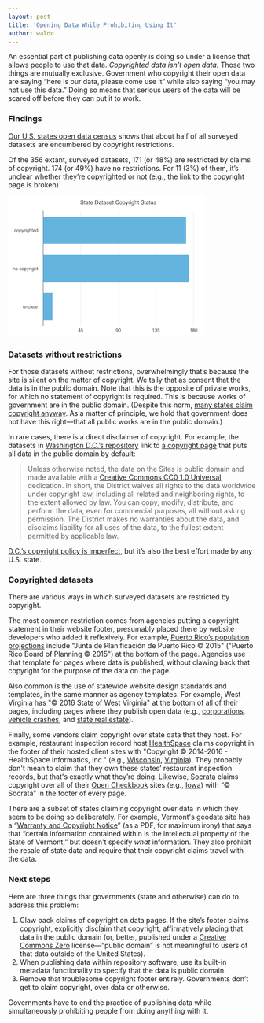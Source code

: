 ```yaml
---
layout: post
title: 'Opening Data While Prohibiting Using It'
author: waldo
---
```


An essential part of publishing data openly is doing so under a license that allows people to use that data. _Copyrighted data isn't open data._ Those two things are mutually exclusive. Government who copyright their open data are saying “here is our data, please come use it” while also saying “you may not use this data.” Doing so means that serious users of the data will be scared off before they can put it to work.

### Findings

[Our U.S. states open data census](http://census.usopendata.org/) shows that about half of all surveyed datasets are encumbered by copyright restrictions.

Of the 356 extant, surveyed datasets, 171 (or 48%) are restricted by claims of copyright. 174 (or 49%) have no restrictions. For 11 (3%) of them, it’s unclear whether they’re copyrighted or not (e.g., the link to the copyright page is broken).

![The prior paragraph, graphed.](/img/copyright-graph.png)

### Datasets without restrictions

For those datasets without restrictions, overwhelmingly that’s because the site is silent on the matter of copyright. We tally that as consent that the data is in the public domain. Note that this is the opposite of private works, for which no statement of copyright is required. This is because works of government are in the public domain. (Despite this norm, [many states claim copyright anyway](http://copyright.lib.harvard.edu/states/). As a matter of principle, we hold that government does not have this right—that all public works are in the public domain.)

In rare cases, there is a direct disclaimer of copyright. For example, the datasets in [Washington D.C.’s repository](http://opendata.dc.gov/) link to [a copyright page](http://dc.gov/page/terms-and-conditions-use-district-data) that puts all data in the public domain by default:

> Unless otherwise noted, the data on the Sites is public domain and made available with a [Creative Commons CC0 1.0 Universal](http://creativecommons.org/publicdomain/zero/1.0/legalcode) dedication. In short, the District waives all rights to the data worldwide under copyright law, including all related and neighboring rights, to the extent allowed by law. You can copy, modify, distribute, and perform the data, even for commercial purposes, all without asking permission. The District makes no warranties about the data, and disclaims liability for all uses of the data, to the fullest extent permitted by applicable law.

[D.C.’s copyright policy is imperfect](https://razor.occams.info/blog/2014/10/29/dc-updates-its-open-data-terms-of-use-round-2/), but it’s also the best effort made by any U.S. state.

### Copyrighted datasets

There are various ways in which surveyed datasets are restricted by copyright.

The most common restriction comes from agencies putting a copyright statement in their website footer, presumably placed there by website developers who added it reflexively. For example, [Puerto Rico’s population projections](http://www.jp.pr.gov/Portal_JP/Default.aspx?tabid=120) include "Junta de Planificación de Puerto Rico © 2015" ("Puerto Rico Board of Planning © 2015") at the bottom of the page. Agencies use that template for pages where data is published, without clawing back that copyright for the purpose of the data on the page.

Also common is the use of statewide website design standards and templates, in the same manner as agency templates. For example, West Virginia has "© 2016 State of West Virginia" at the bottom of all of their pages, including pages where they publish open data (e.g., [corporations](https://apps.wv.gov/SOS/BusinessEntity/), [vehicle crashes](http://www.transportation.wv.gov/DMV/Forms/Pages/Search-Results.aspx?Title=&DMVFormNumber=&DMVFormCategory=GHSP+NHTSA+Analysis+of+Crash+Data), and [state real estate](http://www.realestatedivision.wv.gov/info-by-county/Pages/default.aspx)).

Finally, some vendors claim copyright over state data that they host. For example, restaurant inspection record host [HealthSpace](https://www.healthspace.com/) claims copyright in the footer of their hosted client sites with "Copyright © 2014-2016 - HealthSpace Informatics, Inc." (e.g., [Wisconsin](http://healthspace.com/clients/wi/state/statewebportal.nsf/home.xsp), [Virginia](http://healthspace.com/Clients/VDH/VDH/web.nsf)). They probably don't mean to claim that they own these states’ restaurant inspection records, but that's exactly what they’re doing. Likewise, [Socrata](https://www.socrata.com/) claims copyright over all of their [Open Checkbook](https://opencheckbook.demo.socrata.com/) sites (e.g., [Iowa](http://checkbook.iowa.gov/#!/year/2016/)) with “© Socrata” in the footer of every page.

There are a subset of states claiming copyright over data in which they seem to be doing so deliberately. For example, Vermont's geodata site has a “[Warranty and Copyright Notice](http://vcgi.vermont.gov/sites/vcgi/files/warehouse/VCGI_Warranty_Copyright_Notice_2013.pdf)” (as a PDF, for maximum irony) that says that “certain information contained within is the intellectual property of the State of Vermont,” but doesn't specify _what_ information. They also prohibit the resale of state data and require that their copyright claims travel with the data.

### Next steps

Here are three things that governments (state and otherwise) can do to address this problem:

1. Claw back claims of copyright on data pages. If the site’s footer claims copyright, explicitly disclaim that copyright, affirmatively placing that data in the public domain (or, better, published under a [Creative Commons Zero](https://creativecommons.org/publicdomain/zero/1.0/) license—“public domain” is not meaningful to users of that data outside of the United States).
1. When publishing data within repository software, use its built-in metadata functionality to specify that the data is public domain.
1. Remove that troublesome copyright footer entirely. Governments don’t get to claim copyright, over data or otherwise.

Governments have to end the practice of publishing data while simultaneously prohibiting people from doing anything with it.
